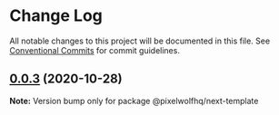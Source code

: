 # Change Log

All notable changes to this project will be documented in this file.
See [Conventional Commits](https://conventionalcommits.org) for commit guidelines.

## [0.0.3](https://github.com/PixelwolfHQ/front-end/compare/v0.0.2...v0.0.3) (2020-10-28)

**Note:** Version bump only for package @pixelwolfhq/next-template
